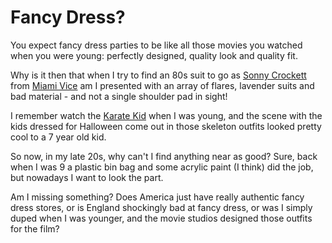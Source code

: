# Fancy Dress?

You expect fancy dress parties to be like all those movies you watched when you were young: perfectly designed, quality look and quality fit.

Why is it then that when I try to find an 80s suit to go as [Sonny Crockett](http://imdb.com/gallery/mptv/1368/Mptv/1368/5354_0058.jpg.html?path=gallery&path_key=0086759) from [Miami Vice](http://imdb.com/title/tt0086759/) am I presented with an array of flares, lavender suits and bad material - and not a single shoulder pad in sight!


<!--more-->

I remember watch the [Karate Kid](http://imdb.com/title/tt0087538/) when I was young, and the scene with the kids dressed for Halloween come out in those skeleton outfits looked pretty cool to a 7 year old kid. 

So now, in my late 20s, why can't I find anything near as good?  Sure, back when I was 9 a plastic bin bag and some acrylic paint (I think) did the job, but nowadays I want to look the part.

Am I missing something?  Does America just have really authentic fancy dress stores, or is England shockingly bad at fancy dress, or was I simply duped when I was younger, and the movie studios designed those outfits for the film?